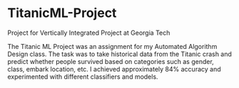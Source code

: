 # TitanicML-Project
Project for Vertically Integrated Project at Georgia Tech


The Titanic ML Project was an assignment for my Automated Algorithm Design class. 
The task was to take historical data from the Titanic crash and predict whether people survived based on categories such as gender, class, embark location, etc. 
I achieved approximately 84% accuracy and experimented with different classifiers and models.
